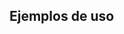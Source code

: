 ## Ejemplos de uso

<div class="w-full h-48 p-4" id="plot-cotizacion-actual-contadoconliqui"></div>

<Plot />
